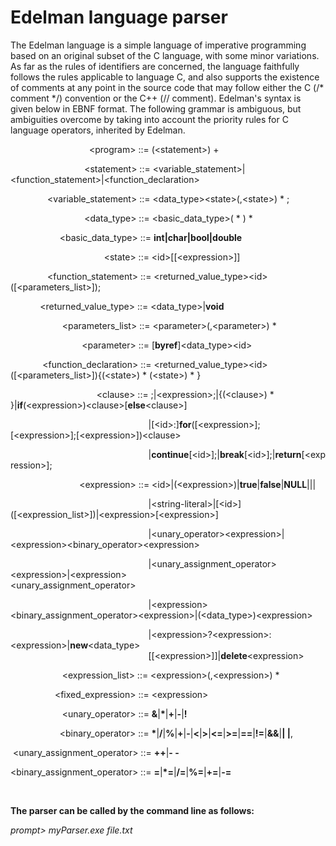 # Edelman language parser

The Edelman language is a simple language of imperative programming based on an original subset of the C language, with some minor variations. As far as the rules of identifiers are concerned, the language faithfully follows the rules applicable to language C, and also supports the existence of comments at any point in the source code that may follow either the C (/* comment */) convention or the C++ (// comment). Edelman's syntax is given below in EBNF format. The following grammar is ambiguous, but ambiguities overcome by taking into account the priority rules for C language operators, inherited by Edelman.

&nbsp;&nbsp;&nbsp;&nbsp;&nbsp;&nbsp;&nbsp;&nbsp;&nbsp;&nbsp;&nbsp;&nbsp;&nbsp;&nbsp;&nbsp;&nbsp;&nbsp;&nbsp;&nbsp;&nbsp;&nbsp;&nbsp;&nbsp;&nbsp;&nbsp;&nbsp;&nbsp;&nbsp;&nbsp;&nbsp;&nbsp;&nbsp;\<program> ::= (\<statement>) +

&nbsp;&nbsp;&nbsp;&nbsp;&nbsp;&nbsp;&nbsp;&nbsp;&nbsp;&nbsp;&nbsp;&nbsp;&nbsp;&nbsp;&nbsp;&nbsp;&nbsp;&nbsp;&nbsp;&nbsp;&nbsp;&nbsp;&nbsp;&nbsp;&nbsp;&nbsp;&nbsp;&nbsp;&nbsp;&nbsp;\<statement> ::= <variable_statement>|<function_statement>|<function_declaration>

&nbsp;&nbsp;&nbsp;&nbsp;&nbsp;&nbsp;&nbsp;&nbsp;&nbsp;&nbsp;&nbsp;&nbsp;&nbsp;&nbsp;&nbsp;<variable_statement> ::= <data_type>\<state>(,\<state>) * ;
  
&nbsp;&nbsp;&nbsp;&nbsp;&nbsp;&nbsp;&nbsp;&nbsp;&nbsp;&nbsp;&nbsp;&nbsp;&nbsp;&nbsp;&nbsp;&nbsp;&nbsp;&nbsp;&nbsp;&nbsp;&nbsp;&nbsp;&nbsp;&nbsp;&nbsp;&nbsp;&nbsp;&nbsp;&nbsp;&nbsp;<data_type> ::= <basic_data_type>( * ) *

&nbsp;&nbsp;&nbsp;&nbsp;&nbsp;&nbsp;&nbsp;&nbsp;&nbsp;&nbsp;&nbsp;&nbsp;&nbsp;&nbsp;&nbsp;&nbsp;&nbsp;&nbsp;&nbsp;&nbsp;<basic_data_type> ::= **int|char|bool|double**

&nbsp;&nbsp;&nbsp;&nbsp;&nbsp;&nbsp;&nbsp;&nbsp;&nbsp;&nbsp;&nbsp;&nbsp;&nbsp;&nbsp;&nbsp;&nbsp;&nbsp;&nbsp;&nbsp;&nbsp;&nbsp;&nbsp;&nbsp;&nbsp;&nbsp;&nbsp;&nbsp;&nbsp;&nbsp;&nbsp;&nbsp;&nbsp;&nbsp;&nbsp;&nbsp;&nbsp;&nbsp;&nbsp;\<state> ::= \<id>[[\<expression>]]
  
&nbsp;&nbsp;&nbsp;&nbsp;&nbsp;&nbsp;&nbsp;&nbsp;&nbsp;&nbsp;&nbsp;&nbsp;&nbsp;&nbsp;&nbsp;<function_statement> ::= <returned_value_type>\<id>([<parameters_list>]);
  
&nbsp;&nbsp;&nbsp;&nbsp;&nbsp;&nbsp;&nbsp;&nbsp;&nbsp;&nbsp;&nbsp;&nbsp;<returned_value_type> ::= <data_type>|**void**

&nbsp;&nbsp;&nbsp;&nbsp;&nbsp;&nbsp;&nbsp;&nbsp;&nbsp;&nbsp;&nbsp;&nbsp;&nbsp;&nbsp;&nbsp;&nbsp;&nbsp;&nbsp;&nbsp;&nbsp;&nbsp;<parameters_list> ::= \<parameter>(,\<parameter>) *
  
&nbsp;&nbsp;&nbsp;&nbsp;&nbsp;&nbsp;&nbsp;&nbsp;&nbsp;&nbsp;&nbsp;&nbsp;&nbsp;&nbsp;&nbsp;&nbsp;&nbsp;&nbsp;&nbsp;&nbsp;&nbsp;&nbsp;&nbsp;&nbsp;&nbsp;&nbsp;&nbsp;&nbsp;&nbsp;\<parameter> ::= [**byref**]<data_type>\<id>
  
&nbsp;&nbsp;&nbsp;&nbsp;&nbsp;&nbsp;&nbsp;&nbsp;&nbsp;&nbsp;&nbsp;&nbsp;&nbsp;<function_declaration> ::= <returned_value_type>\<id>([<parameters_list>]){(\<state>) * (\<state>) * }
  
&nbsp;&nbsp;&nbsp;&nbsp;&nbsp;&nbsp;&nbsp;&nbsp;&nbsp;&nbsp;&nbsp;&nbsp;&nbsp;&nbsp;&nbsp;&nbsp;&nbsp;&nbsp;&nbsp;&nbsp;&nbsp;&nbsp;&nbsp;&nbsp;&nbsp;&nbsp;&nbsp;&nbsp;&nbsp;&nbsp;&nbsp;&nbsp;&nbsp;&nbsp;&nbsp;\<clause> ::= ;|\<expression>;|{(\<clause>) * }|**if**(\<expression>)\<clause>[**else**\<clause>]
  
&nbsp;&nbsp;&nbsp;&nbsp;&nbsp;&nbsp;&nbsp;&nbsp;&nbsp;&nbsp;&nbsp;&nbsp;&nbsp;&nbsp;&nbsp;&nbsp;&nbsp;&nbsp;&nbsp;&nbsp;&nbsp;&nbsp;&nbsp;&nbsp;&nbsp;&nbsp;&nbsp;&nbsp;&nbsp;&nbsp;&nbsp;&nbsp;&nbsp;&nbsp;&nbsp;&nbsp;&nbsp;&nbsp;&nbsp;&nbsp;&nbsp;&nbsp;&nbsp;&nbsp;&nbsp;&nbsp;&nbsp;&nbsp;&nbsp;&nbsp;&nbsp;&nbsp;&nbsp;&nbsp;&nbsp; |[\<id>:]**for**([\<expression>];[\<expression>];[\<expression>])\<clause>
  
&nbsp;&nbsp;&nbsp;&nbsp;&nbsp;&nbsp;&nbsp;&nbsp;&nbsp;&nbsp;&nbsp;&nbsp;&nbsp;&nbsp;&nbsp;&nbsp;&nbsp;&nbsp;&nbsp;&nbsp;&nbsp;&nbsp;&nbsp;&nbsp;&nbsp;&nbsp;&nbsp;&nbsp;&nbsp;&nbsp;&nbsp;&nbsp;&nbsp;&nbsp;&nbsp;&nbsp;&nbsp;&nbsp;&nbsp;&nbsp;&nbsp;&nbsp;&nbsp;&nbsp;&nbsp;&nbsp;&nbsp;&nbsp;&nbsp;&nbsp;&nbsp;&nbsp;&nbsp;&nbsp;&nbsp;&nbsp;|**continue**[\<id>];|**break**[\<id>];|**return**[\<expression>];
  
&nbsp;&nbsp;&nbsp;&nbsp;&nbsp;&nbsp;&nbsp;&nbsp;&nbsp;&nbsp;&nbsp;&nbsp;&nbsp;&nbsp;&nbsp;&nbsp;&nbsp;&nbsp;&nbsp;&nbsp;&nbsp;&nbsp;&nbsp;&nbsp;&nbsp;&nbsp;&nbsp;&nbsp;\<expression> ::= \<id>|(\<expression>)|**true**|**false**|**NULL**|<int-const>|<char-const>|<double-const>
  
&nbsp;&nbsp;&nbsp;&nbsp;&nbsp;&nbsp;&nbsp;&nbsp;&nbsp;&nbsp;&nbsp;&nbsp;&nbsp;&nbsp;&nbsp;&nbsp;&nbsp;&nbsp;&nbsp;&nbsp;&nbsp;&nbsp;&nbsp;&nbsp;&nbsp;&nbsp;&nbsp;&nbsp;&nbsp;&nbsp;&nbsp;&nbsp;&nbsp;&nbsp;&nbsp;&nbsp;&nbsp;&nbsp;&nbsp;&nbsp;&nbsp;&nbsp;&nbsp;&nbsp;&nbsp;&nbsp;&nbsp;&nbsp;&nbsp;&nbsp;&nbsp;&nbsp;&nbsp;&nbsp;&nbsp;&nbsp;|\<string-literal>|\[\<id>]([<expression_list>])|\<expression>[\<expression>]
  
&nbsp;&nbsp;&nbsp;&nbsp;&nbsp;&nbsp;&nbsp;&nbsp;&nbsp;&nbsp;&nbsp;&nbsp;&nbsp;&nbsp;&nbsp;&nbsp;&nbsp;&nbsp;&nbsp;&nbsp;&nbsp;&nbsp;&nbsp;&nbsp;&nbsp;&nbsp;&nbsp;&nbsp;&nbsp;&nbsp;&nbsp;&nbsp;&nbsp;&nbsp;&nbsp;&nbsp;&nbsp;&nbsp;&nbsp;&nbsp;&nbsp;&nbsp;&nbsp;&nbsp;&nbsp;&nbsp;&nbsp;&nbsp;&nbsp;&nbsp;&nbsp;&nbsp;&nbsp;&nbsp;&nbsp;&nbsp;|<unary_operator>\<expression>|\<expression><binary_operator>\<expression>
  
&nbsp;&nbsp;&nbsp;&nbsp;&nbsp;&nbsp;&nbsp;&nbsp;&nbsp;&nbsp;&nbsp;&nbsp;&nbsp;&nbsp;&nbsp;&nbsp;&nbsp;&nbsp;&nbsp;&nbsp;&nbsp;&nbsp;&nbsp;&nbsp;&nbsp;&nbsp;&nbsp;&nbsp;&nbsp;&nbsp;&nbsp;&nbsp;&nbsp;&nbsp;&nbsp;&nbsp;&nbsp;&nbsp;&nbsp;&nbsp;&nbsp;&nbsp;&nbsp;&nbsp;&nbsp;&nbsp;&nbsp;&nbsp;&nbsp;&nbsp;&nbsp;&nbsp;&nbsp;&nbsp;&nbsp;&nbsp;|<unary_assignment_operator>\<expression>|\<expression> &nbsp;&nbsp;&nbsp;&nbsp;&nbsp;&nbsp;&nbsp;&nbsp;&nbsp;&nbsp;&nbsp;&nbsp;&nbsp;&nbsp;&nbsp;&nbsp;&nbsp;&nbsp;&nbsp;&nbsp;&nbsp;&nbsp;&nbsp;&nbsp;&nbsp;&nbsp;&nbsp;&nbsp;&nbsp;&nbsp;&nbsp;&nbsp;&nbsp;&nbsp;&nbsp;&nbsp;&nbsp;&nbsp;&nbsp;&nbsp;&nbsp;&nbsp;&nbsp;&nbsp;&nbsp;&nbsp;&nbsp;&nbsp;&nbsp;&nbsp;&nbsp;&nbsp;&nbsp;&nbsp;&nbsp;&nbsp; <unary_assignment_operator>
  
&nbsp;&nbsp;&nbsp;&nbsp;&nbsp;&nbsp;&nbsp;&nbsp;&nbsp;&nbsp;&nbsp;&nbsp;&nbsp;&nbsp;&nbsp;&nbsp;&nbsp;&nbsp;&nbsp;&nbsp;&nbsp;&nbsp;&nbsp;&nbsp;&nbsp;&nbsp;&nbsp;&nbsp;&nbsp;&nbsp;&nbsp;&nbsp;&nbsp;&nbsp;&nbsp;&nbsp;&nbsp;&nbsp;&nbsp;&nbsp;&nbsp;&nbsp;&nbsp;&nbsp;&nbsp;&nbsp;&nbsp;&nbsp;&nbsp;&nbsp;&nbsp;&nbsp;&nbsp;&nbsp;&nbsp;&nbsp;|\<expression><binary_assignment_operator>\<expression>|(<data_type>)\<expression>
  
&nbsp;&nbsp;&nbsp;&nbsp;&nbsp;&nbsp;&nbsp;&nbsp;&nbsp;&nbsp;&nbsp;&nbsp;&nbsp;&nbsp;&nbsp;&nbsp;&nbsp;&nbsp;&nbsp;&nbsp;&nbsp;&nbsp;&nbsp;&nbsp;&nbsp;&nbsp;&nbsp;&nbsp;&nbsp;&nbsp;&nbsp;&nbsp;&nbsp;&nbsp;&nbsp;&nbsp;&nbsp;&nbsp;&nbsp;&nbsp;&nbsp;&nbsp;&nbsp;&nbsp;&nbsp;&nbsp;&nbsp;&nbsp;&nbsp;&nbsp;&nbsp;&nbsp;&nbsp;&nbsp;&nbsp;&nbsp;|\<expression>?\<expression>:\<expression>|**new**<data_type> &nbsp;&nbsp;&nbsp;&nbsp;&nbsp;&nbsp;&nbsp;&nbsp;&nbsp;&nbsp;&nbsp;&nbsp;&nbsp;&nbsp;&nbsp;&nbsp;&nbsp;&nbsp;&nbsp;&nbsp;&nbsp;&nbsp;&nbsp;&nbsp;&nbsp;&nbsp;&nbsp;&nbsp;&nbsp;&nbsp;&nbsp;&nbsp;&nbsp;&nbsp;&nbsp;&nbsp;&nbsp;&nbsp;&nbsp;&nbsp;&nbsp;&nbsp;&nbsp;&nbsp;&nbsp;&nbsp;&nbsp;&nbsp;&nbsp;&nbsp;&nbsp;&nbsp;&nbsp;&nbsp;&nbsp;&nbsp;[[\<expression>]]|**delete**\<expression>
  
&nbsp;&nbsp;&nbsp;&nbsp;&nbsp;&nbsp;&nbsp;&nbsp;&nbsp;&nbsp;&nbsp;&nbsp;&nbsp;&nbsp;&nbsp;&nbsp;&nbsp;&nbsp;&nbsp;&nbsp;&nbsp;<expression_list> ::= \<expression>(,\<expression>) *
  
&nbsp;&nbsp;&nbsp;&nbsp;&nbsp;&nbsp;&nbsp;&nbsp;&nbsp;&nbsp;&nbsp;&nbsp;&nbsp;&nbsp;&nbsp;&nbsp;&nbsp;&nbsp;<fixed_expression> ::= \<expression>
  
&nbsp;&nbsp;&nbsp;&nbsp;&nbsp;&nbsp;&nbsp;&nbsp;&nbsp;&nbsp;&nbsp;&nbsp;&nbsp;&nbsp;&nbsp;&nbsp;&nbsp;&nbsp;&nbsp;&nbsp;&nbsp;<unary_operator> ::= **&**|**\***|**+**|**-**|**!**

&nbsp;&nbsp;&nbsp;&nbsp;&nbsp;&nbsp;&nbsp;&nbsp;&nbsp;&nbsp;&nbsp;&nbsp;&nbsp;&nbsp;&nbsp;&nbsp;&nbsp;&nbsp;&nbsp;&nbsp;<binary_operator> ::= **\***|**/**|**%**|**+**|**-**|**<**|**>**|**<=**|**>=**|**==**|**!=**|**&&**|**| |**,

&nbsp;<unary_assignment_operator> ::= **++**|**- -**

<binary_assignment_operator> ::= **=**|**\*=**|**/=**|**%=**|**+=**|**-=**

<br/>

**The parser can be called by the command line as follows:**

_prompt> myParser.exe file.txt_




